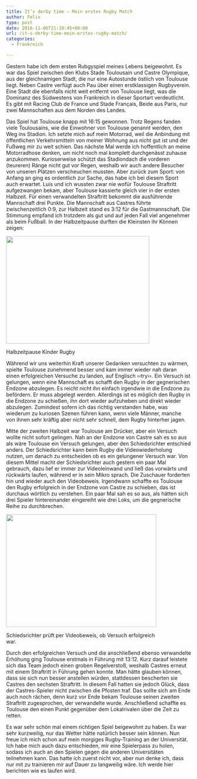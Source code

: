 ```yaml
---
title: It’s derby time – Mein erstes Rugby Match
author: Felix
type: post
date: 2016-11-06T21:10:45+00:00
url: /it-s-derby-time-mein-erstes-rugby-match/
categories:
  - Frankreich

---
```

Gestern habe ich dem ersten Rubgyspiel meines Lebens beigewohnt. Es war das Spiel zwischen den Klubs Stade Toulousain und Castre Olympique, aus der gleichnamigen Stadt, die nur eine Autostunde östlich von Toulouse liegt. Neben Castre verfügt auch Pau über einen erstklassigen Rugbyverein. Eine Stadt die ebenfalls nicht weit entfernt von Toulouse liegt, was die Dominanz des Südwestens von Frankreich in dieser Sportart verdeutlicht. Es gibt mit Racing Club de France und Stade Français, Beide aus Paris, nur zwei Mannschaften aus dem Norden des Landes. <!--more-->

Das Spiel hat Toulouse knapp mit 16:15 gewonnen. Trotz Regens fanden viele Toulousains, wie die Einwohner von Toulouse genannt werden, den Weg ins Stadion. Ich setzte mich auf mein Motorrad, weil die Anbindung mit öffentlichen Verkehrsmitteln von meiner Wohnung aus nicht gut ist und der Fußweg mir zu weit schien. Das nächste Mal werde ich hoffentlich an meine Motorradhose denken, um nicht noch mal komplett durchgenässt zuhause anzukommen. Kurioserweise schützt das Stadiondach die vorderen (teureren) Ränge nicht gut vor Regen, weshalb wir auch andere Besucher von unseren Plätzen verscheuchen mussten. Aber zurück zum Sport: von Anfang an ging es ordentlich zur Sache, das habe ich bei diesem Sport auch erwartet. Luis und ich wussten zwar nie wofür Toulouse Straftritt aufgezwangen bekam, aber Toulouse kassierte gleich vier in der ersten Halbzeit. Für einen verwandelten Straftritt bekommt die ausführende Mannschaft drei Punkte. Die Mannschaft aus Castres führte zwischenzeitlich 0:9, zur Halbzeit stand es 3:12 für die Gastmannschaft. Die Stimmung empfand ich trotzdem als gut und auf jeden Fall viel angenehmer als beim Fußball. In der Halbzeitpause durften die Kleinsten ihr Können zeigen:

<div id="attachment_35" style="width: 399px" class="wp-caption aligncenter">
  <img class=" wp-image-35" src="http://felixidelberger.de/heisenberg/wp-content/uploads/2016/11/IMG_1104-300x225.jpeg" alt="" width="389" height="292" srcset="http://felixidelberger.de/heisenberg/wp-content/uploads/2016/11/IMG_1104-300x225.jpeg 300w, http://felixidelberger.de/heisenberg/wp-content/uploads/2016/11/IMG_1104-768x576.jpeg 768w, http://felixidelberger.de/heisenberg/wp-content/uploads/2016/11/IMG_1104-1024x768.jpeg 1024w, http://felixidelberger.de/heisenberg/wp-content/uploads/2016/11/IMG_1104-620x465.jpeg 620w" sizes="(max-width: 389px) 100vw, 389px" />
  
  <p class="wp-caption-text">
    Halbzeitpause Kinder Rugby
  </p>
</div>

Während wir uns weiterhin Kraft unserer Gedanken versuchten zu wärmen, spielte Toulouse zunehmend besser und kam immer wieder nah daran einen erfolgreichen Versuche zu landen, auf Englisch ‹‹try››. Ein Versuch ist gelungen, wenn eine Mannschaft es schafft den Rugby in der gegnerischen Endzone abzulegen. Es reicht nicht ihn einfach irgendwie in die Endzone zu befördern. Er muss abgelegt werden. Allerdings ist es möglich den Rugby in die Endzone zu schießen, ihn dort wieder aufzuheben und direkt wieder abzulegen. Zumindest sofern ich das richtig verstanden habe, was wiederum zu kuriosen Szenen führen kann, wenn viele Männer, manche von ihnen sehr kräftig aber nicht sehr schnell, dem Rugby hinterher jagen.

Mitte der zweiten Halbzeit war Toulouse am Drücker, aber ein Versuch wollte nicht sofort gelingen. Nah an der Endzone von Castre sah es so aus als wäre Toulouse ein Versuch gelungen, aber den Schiedsrichter entschied anders. Der Schiedsrichter kann beim Rugby die Videowiederholung nutzen, um danach zu entscheiden ob es ein gelungener Versuch war. Von diesem Mittel macht der Schiedsrichter auch gestern ein paar Mal gebrauch, dazu lief er immer zur Videoleinwand und ließ das vorwärts und rückwärts laufen, während er in sein Mikro sprach. Die Zuschauer forderten hin und wieder auch den Videobeweis. Irgendwann schaffte es Toulouse den Rugby erfolgreich in der Endzone von Castre zu schieben, das ist durchaus wörtlich zu verstehen. Ein paar Mal sah es so aus, als hätten sich drei Spieler hintereinander eingereiht wie drei Loks, um die gegnerische Reihe zu durchbrechen.

<div id="attachment_36" style="width: 418px" class="wp-caption aligncenter">
  <img class=" wp-image-36" src="http://felixidelberger.de/heisenberg/wp-content/uploads/2016/11/IMG_1105-300x225.jpeg" alt="" width="408" height="306" srcset="http://felixidelberger.de/heisenberg/wp-content/uploads/2016/11/IMG_1105-300x225.jpeg 300w, http://felixidelberger.de/heisenberg/wp-content/uploads/2016/11/IMG_1105-768x576.jpeg 768w, http://felixidelberger.de/heisenberg/wp-content/uploads/2016/11/IMG_1105-1024x768.jpeg 1024w, http://felixidelberger.de/heisenberg/wp-content/uploads/2016/11/IMG_1105-620x465.jpeg 620w" sizes="(max-width: 408px) 100vw, 408px" />
  
  <p class="wp-caption-text">
    Schiedsrichter prüft per Videobeweis, ob Versuch erfolgreich war.
  </p>
</div>

Durch den erfolgreichen Versuch und die anschließend ebenso verwandelte Erhöhung ging Toulouse erstmals in Führung mit 13:12. Kurz darauf leistete sich das Team jedoch einen groben Regelverstoß, weshalb Castres erneut mit einem Straftritt in Führung gehen konnte. Man hätte glauben können, dass sie sich nun besser anstellen würden, stattdessen bescherten sie Castres den sechsten Straftritt. In diesem Fall hatten sie jedoch Glück, dass der Castres-Spieler nicht zwischen die Pfosten traf. Das sollte sich am Ende auch noch rächen, denn kurz vor Ende bekam Toulouse seinen zweiten Straftritt zugesprochen, der verwandelte wurde. Anschließend schaffte es Toulouse den einen Punkt gegenüber dem Lokalrivalen über die Zeit zu retten.

Es war sehr schön mal einem richtigen Spiel beigewohnt zu haben. Es war sehr kurzweilig, nur das Wetter hätte natürlich besser sein können. Nun freue ich mich schon auf mein morgiges Rugby-Training an der Universität. Ich habe mich auch dazu entschieden, mir eine Spielerpass zu holen, sodass ich auch an den Spielen gegen die anderen Universitäten teilnehmen kann. Das hatte ich zuerst nicht vor, aber nun denke ich, dass nur mit zu trainieren mir auf Dauer zu langweilig wäre. Ich werde hier berichten wie es laufen wird.